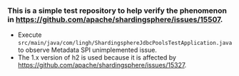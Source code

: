 ### This is a simple test repository to help verify the phenomenon in https://github.com/apache/shardingsphere/issues/15507. 
- Execute `src/main/java/com/lingh/ShardingsphereJdbcPoolsTestApplication.java` to observe Metadata SPI unimplemented issue.
- The 1.x version of h2 is used because it is affected by https://github.com/apache/shardingsphere/issues/15327.